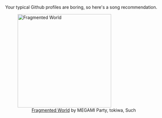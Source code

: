 Your typical Github profiles are boring, so here's a song recommendation.
<figure><img width="300" height="300" src="https://i.scdn.co/image/ab67616d0000b2731d6a8994365b822607c2c833" alt="Fragmented World" /><figcaption align="center"><a href="https://open.spotify.com/track/3pHPqerUHL3NyJxdL69fP6" target="_blank">Fragmented World</a> by MEGAMI Party, tokiwa, Such</figcaption></figure>

